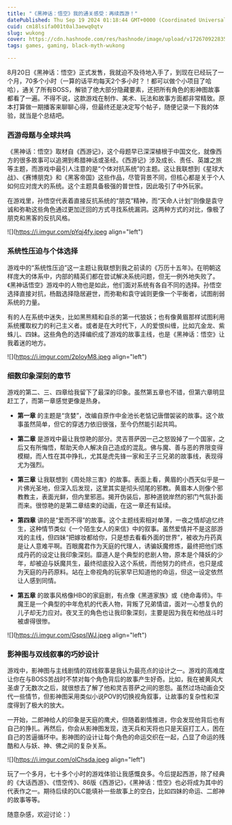 ```yaml
---
title: "《黑神话：悟空》我的通关感受：再续西游！"
datePublished: Thu Sep 19 2024 01:18:44 GMT+0000 (Coordinated Universal Time)
cuid: cm18lsifa001t0al3aewq0qtv
slug: wukong
cover: https://cdn.hashnode.com/res/hashnode/image/upload/v1726709228350/0c5c02f3-b02a-45f7-a71e-3258952cd68f.jpeg
tags: games, gaming, black-myth-wukong

---
```


8月20日《黑神话：悟空》正式发售，我就迫不及待地入手了，到现在已经玩了一个月，70多个小时（一算的话平均每天2个多小时？！都可以做个小项目了哈哈），通关了所有BOSS，解锁了绝大部分隐藏要素，还把所有角色的影神图故事都看了一遍。不得不说，这款游戏在制作、美术、玩法和故事方面都非常精致。原本打算做一期播客来聊聊心得，但最终还是决定写个帖子，随便记录一下我的体验，就当是个总结吧。

### 西游母题与全球共鸣

《黑神话：悟空》取材自《西游记》，这个母题早已深深植根于中国文化，就像西方的很多故事可以追溯到希腊神话或圣经。《西游记》涉及成长、责任、英雄之旅等主题，而游戏中最引人注意的是“个体对抗系统”的主题。这让我联想到《星球大战》、《赛博朋克》和《黑客帝国》这些作品，尽管背景不同，但核心都是关于个人如何应对庞大的系统。这个主题具备极强的普世性，因此吸引了中外玩家。

在游戏里，孙悟空代表着直接反抗系统的“朋克”精神，而“天命人计划”则像是袁守诚和弥勒这些角色通过更加迂回的方式寻找系统漏洞。这两种方式的对比，像极了朋克和黑客的反抗风格。

![](https://i.imgur.com/pYqj4fy.jpeg align="left")

### 系统性压迫与个体选择

游戏中的“系统性压迫”这一主题让我联想到我之前读的《万历十五年》。在明朝这样庞大的体系中，内部的精英们都在尝试解决系统问题，但无一例外地失败了。《黑神话悟空》游戏中的人物也是如此，他们面对系统有各自不同的选择。孙悟空选择直接对抗，杨戬选择隐居避世，而弥勒和袁守诚则更像一个平衡者，试图削弱系统的力量。

有的人在系统中迷失，比如黑熊精和自杀的第一代狼妖；也有像黄眉那样试图利用系统攫取权力的利己主义者。或者是在大时代下，人的爱恨纠缠，比如亢金龙、紫蛛儿、四妹。这些角色的选择编织成了游戏的故事主线，也是《黑神话：悟空》让我着迷的地方。

![](https://i.imgur.com/2pIoyM8.jpeg align="left")

### 细数印象深刻的章节

游戏的第二、三、四章给我留下了最深的印象。虽然第五章也不错，但第六章明显赶工了，而第一章感觉更像是热身。

* **第一章** 的主题是“贪婪”，改编自原作中金池长老惦记唐僧袈裟的故事。这个故事虽然简单，但它的穿透力依旧很强，至今仍然能引起共鸣。
    
* **第二章** 是游戏中最让我惊艳的部分。灵吉菩萨因一己之怒毁掉了一个国家，之后又有所悔悟，帮助天命人解决自己造成的混乱。佛与魔、善与恶的界限变得模糊，而人性在其中挣扎，尤其是虎先锋一家和王子三兄弟的故事线，表现得尤为强烈。
    
* **第三章** 让我联想到《周处除三害》的故事。表面上看，黄眉的小西天似乎是一片佛光圣地，但深入后发现，这里其实是彻头彻尾的邪教。黄眉本人则像个邪教教主，表面光鲜，但内里邪恶。揭开伪装后，那种道貌岸然的邪门气氛扑面而来。很惊艳的是第二章结束的动画，在这一章还有延续。
    
* **第四章** 讲的是“爱而不得”的故事。这个主题线索相对单薄，一夜之情却追忆终生，这种情节类似《一个陌生女人的来信》中的叙事。虽然爱情并不是这部游戏的主线，但四妹“把嫁妆都给你，只是想去看看外面的世界”，被收为丹药真是让人意难平啊。百眼魔君作为天庭的代理人，诱骗妖魔修炼，最终把他们炼成丹药的设定让我印象深刻。靡道人是个典型的悲剧人物，原本是个降妖的少年，却被迫与妖魔共生，最终彻底投入这个系统，而他努力的终点，也只是成为天庭的丹药原料。站在上帝视角的玩家早已知道他的命运，但这一设定依然让人感到同情。
    
* **第五章** 的故事风格像HBO的家庭剧，有点像《黑道家族》或《绝命毒师》。牛魔王是一个典型的中年危机的代表人物，背叛了兄弟情谊，面对一心想复仇的儿子却无力应对。夜叉王的角色也让我印象深刻，主要是因为我在和他战斗时被虐得很惨。
    

![](https://i.imgur.com/GspslWJ.jpeg align="left")

### 影神图与双线叙事的巧妙设计

游戏中，影神图与主线剧情的双线叙事是我认为最亮点的设计之一。游戏的高难度让你在与BOSS苦战时不禁对每个角色背后的故事产生好奇。比如，我在被黄风大圣虐了无数次之后，就很想去了解了他和灵吉菩萨之间的恩怨。虽然过场动画会交代一些情节，但影神图采用类似小说POV的切换视角叙事，让故事的复杂性和深度得到了极大的放大。

一开始，二郎神给人的印象是天庭的鹰犬，但随着剧情推进，你会发现他背后也有自己的挣扎。再然后，你会从影神图发现，连天兵和天将也只是天庭打工人，困在自己的苦逼循环中。影神图的设计让每个角色的命运交织在一起，凸显了命运的残酷和人与妖、神、佛之间的复杂关系。

![](https://i.imgur.com/olChsda.jpeg align="left")

玩了一个多月，七十多个小时的游戏体验让我感慨良多。今后提起西游，除了经典的《大话西游》、《悟空传》、86版《西游记》，《黑神话：悟空》也必将成为其中的代表作之一。期待后续的DLC能填补一些故事上的空白，比如四妹的命运、二郎神的故事等等。

随意杂感，欢迎讨论：）
